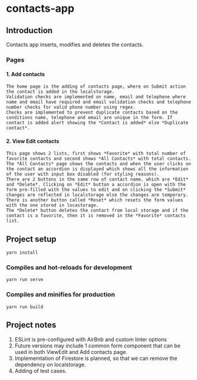 # contacts-app

## Introduction
Contacts app inserts, modifies and deletes the contacts. 
### Pages
#### 1. Add contacts
    The home page is the adding of contacts page, where on Submit action the contact is added in the localstorage. 
    Validation checks are implemented on name, email and telephone where name and email have required and email validation checks and telephone number checks for valid phone number using regex.
    Checks are implemented to prevent duplicate contacts based on the conditions name, telephone and email are unique in the form. If contact is added alert showing the *Contact is added* else *Duplicate contact*.
#### 2. View Edit contacts
    This page shows 2 lists, first shows *Favorite* with total number of favorite contacts and second shows *All Contacts* with total contacts.
    The *All Contacts* page shows the contacts and when the user clicks on the contact an accordion is displayed which shows all the information of the user with input box disabled (for styling reasons).
    There are 2 buttons in the same row of contact name, which are *Edit* and *Delete*. Clicking on *Edit* button a accordion is open with the form pre-filled with the values to edit and on clicking the *Submit* changes are reflected in localstorage else the changes are temporary. There is another button called *Reset* which resets the form values with the one stored in locastorage.
    The *Delete* button deletes the contact from local storage and if the contact is a favorite, then it is removed in the *Favorite* contacts list.
    
## Project setup
```
yarn install
```

### Compiles and hot-reloads for development
```
yarn run serve
```

### Compiles and minifies for production
```
yarn run build
```

## Project notes
1. ESLint is pre-configured with AirBnb and custom linter options
2. Future versions may include 1 common form component that can be used in both ViewEdit and Add contacts page.
3. Implememtation of Firestore is planned, so that we can remove the dependency on localstorage.
4. Adding of test cases.
